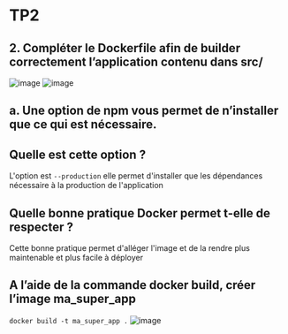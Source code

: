 # TP2
## 2. Compléter le Dockerfile afin de builder correctement l’application contenu dans src/
![image](https://user-images.githubusercontent.com/71019269/210178398-ed6e2433-52fe-49aa-95ea-40711257d763.png)
![image](https://user-images.githubusercontent.com/71019269/210178410-5d247bb9-1d2f-42ab-a1ae-8dd960cff160.png)




## a. Une option de npm vous permet de n’installer que ce qui est nécessaire.
## Quelle est cette option ?
L'option est ```--production``` elle permet d'installer que les dépendances nécessaire à la production de l'application


## Quelle bonne pratique Docker permet t-elle de respecter ?
Cette bonne pratique permet d'alléger l'image et de la rendre plus maintenable et plus facile à déployer

## A l’aide de la commande docker build, créer l’image ma_super_app
```docker build -t ma_super_app .```
![image](https://user-images.githubusercontent.com/71019269/210178498-cbe081ab-450e-4cbc-84c7-1a667a0bd907.png)

